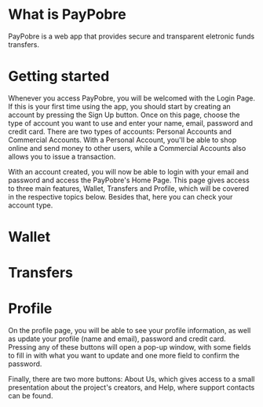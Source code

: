 # What is PayPobre

PayPobre is a web app that provides secure and transparent eletronic funds transfers.

# Getting started

Whenever you access PayPobre, you will be welcomed with the Login Page. <span dir="">If this is your first time using the app, you should start by creating an account by pressing the Sign Up button.</span> <span dir="">Once on this page, choose the type of account you want to use and enter your name, email, password and credit card.</span> There are two types of accounts: Personal Accounts and Commercial Accounts. With a Personal Account, you'll be able to shop online and send money to other users, while a Commercial Accounts also allows you to issue a transaction. 

With an account created, you will now be able to login with your email and password and access the PayPobre's Home Page. <span dir="">This page gives access to three main features, Wallet, Transfers and Profile, which will be covered in the respective topics below.</span> Besides that, here you can check your account type.

# Wallet

# Transfers

# Profile

<span dir="">On the profile page, you will be able to see your profile information</span>, as well as update your profile (name and email), password and credit card. <span dir="">Pressing any of these buttons will open a pop-up window, with some fields to fill in with what you want to update and one more field to confirm the password.</span>

Finally, there are two more buttons: About Us, which gives access to a small presentation about the project's creators, and Help, <span dir="">where support contacts can be found.</span>